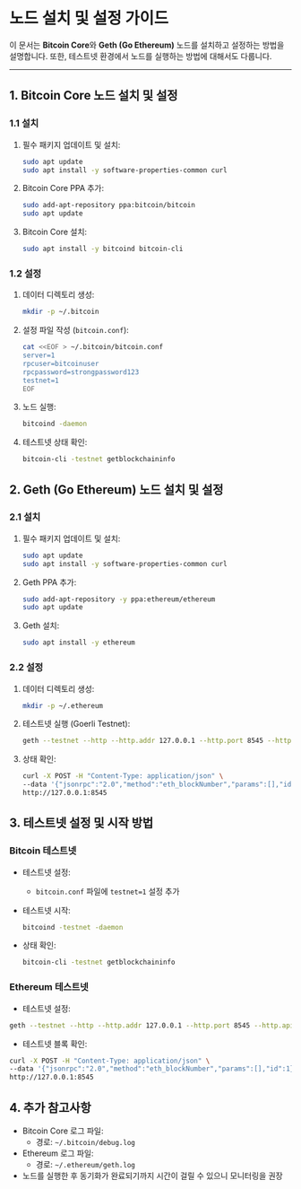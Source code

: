 # 노드 설치 및 설정 가이드

이 문서는 **Bitcoin Core**와 **Geth (Go Ethereum)** 노드를 설치하고 설정하는 방법을 설명합니다. 또한, 테스트넷 환경에서 노드를 실행하는 방법에 대해서도 다룹니다.

---

## **1. Bitcoin Core 노드 설치 및 설정**

### **1.1 설치**
1. 필수 패키지 업데이트 및 설치:
    ```bash
    sudo apt update
    sudo apt install -y software-properties-common curl
    ```
1. Bitcoin Core PPA 추가:
    ```bash
    sudo add-apt-repository ppa:bitcoin/bitcoin
    sudo apt update
    ```
1. Bitcoin Core 설치:
    ```bash
    sudo apt install -y bitcoind bitcoin-cli
    ```

### **1.2 설정**
1. 데이터 디렉토리 생성:
    ```bash
    mkdir -p ~/.bitcoin
    ```
1. 설정 파일 작성 (`bitcoin.conf`):
    ```bash
    cat <<EOF > ~/.bitcoin/bitcoin.conf
    server=1
    rpcuser=bitcoinuser
    rpcpassword=strongpassword123
    testnet=1
    EOF
    ```
1. 노드 실행:
    ```bash
    bitcoind -daemon
    ```
1. 테스트넷 상태 확인:
    ```bash
    bitcoin-cli -testnet getblockchaininfo
    ```

## **2. Geth (Go Ethereum) 노드 설치 및 설정**

### **2.1 설치**
1. 필수 패키지 업데이트 및 설치:
    ```bash
    sudo apt update
    sudo apt install -y software-properties-common curl
    ```

1. Geth PPA 추가:
    ```bash
    sudo add-apt-repository -y ppa:ethereum/ethereum
    sudo apt update
    ```

1. Geth 설치:
    ```bash
    sudo apt install -y ethereum
    ```

### **2.2 설정**
1. 데이터 디렉토리 생성:
    ```bash
    mkdir -p ~/.ethereum
    ```

1. 테스트넷 실행 (Goerli Testnet):
    ```bash
    geth --testnet --http --http.addr 127.0.0.1 --http.port 8545 --http.api "eth,net,web3" --syncmode "light" --datadir ~/.ethereum
    ```

1. 상태 확인:
    ```bash
    curl -X POST -H "Content-Type: application/json" \
    --data '{"jsonrpc":"2.0","method":"eth_blockNumber","params":[],"id":1}' \
    http://127.0.0.1:8545
    ```


## **3. 테스트넷 설정 및 시작 방법**
### **Bitcoin 테스트넷**
- 테스트넷 설정:
    - `bitcoin.conf` 파일에 `testnet=1` 설정 추가

- 테스트넷 시작:
    ```bash
    bitcoind -testnet -daemon
    ```

- 상태 확인:
    ```bash
    bitcoin-cli -testnet getblockchaininfo
    ```

### **Ethereum 테스트넷**
- 테스트넷 설정:
```bash
geth --testnet --http --http.addr 127.0.0.1 --http.port 8545 --http.api "eth,net,web3" --syncmode "light"
```

- 테스트넷 블록 확인:
```bash
curl -X POST -H "Content-Type: application/json" \
--data '{"jsonrpc":"2.0","method":"eth_blockNumber","params":[],"id":1}' \
http://127.0.0.1:8545
```


## **4. 추가 참고사항**
- Bitcoin Core 로그 파일:
    - 경로: `~/.bitcoin/debug.log`
- Ethereum 로그 파일:
    - 경로: `~/.ethereum/geth.log`
- 노드를 실행한 후 동기화가 완료되기까지 시간이 걸릴 수 있으니 모니터링을 권장